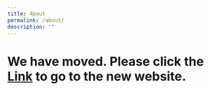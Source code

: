 ```yaml
---
title: About
permalink: /about/
description: ""
---
```





# We have moved. Please click  the [Link](http://www.wsg.gov.sg) to go to the new website.
